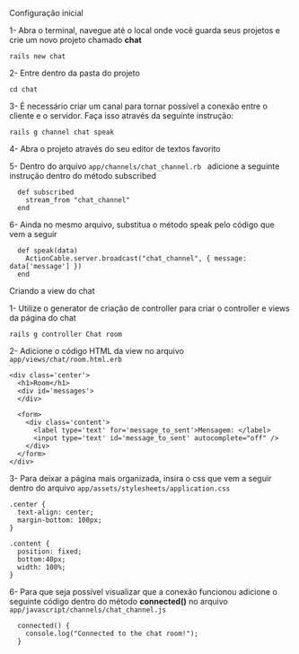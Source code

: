 Configuração inicial

1- Abra o terminal, navegue até o local onde você guarda seus projetos e crie um novo projeto chamado **chat**

```
rails new chat
```



2- Entre dentro da pasta do projeto

```
cd chat
```



3- É necessário criar um canal para tornar possível a conexão entre o cliente e o servidor. Faça isso através da seguinte instrução:

```
rails g channel chat speak
```



4- Abra o projeto através do seu editor de textos favorito



5- Dentro do arquivo `app/channels/chat_channel.rb ` adicione a seguinte instrução dentro do método subscribed

```
  def subscribed
    stream_from "chat_channel"
  end
```



6- Ainda no mesmo arquivo, substitua o método speak pelo código que vem a seguir

```
  def speak(data)
    ActionCable.server.broadcast("chat_channel", { message: data['message'] })
  end
```



Criando a view do chat

1- Utilize o generator de criação de controller para criar o controller e views da página do chat

```
rails g controller Chat room
```

 

2- Adicione o código HTML da view no arquivo `app/views/chat/room.html.erb`

```
<div class='center'>
  <h1>Room</h1>
  <div id='messages'>
  </div>

  <form>
    <div class='content'>
      <label type='text' for='message_to_sent'>Mensagem: </label>
      <input type='text' id='message_to_sent' autocomplete="off" />
    </div>
  </form>
</div>
```



3- Para deixar a página mais organizada, insira o css que vem a seguir dentro do arquivo `app/assets/stylesheets/application.css`

```
.center {
  text-align: center;
  margin-bottom: 100px;
}

.content {
  position: fixed;
  bottom:40px;
  width: 100%;
}
```



6- Para que seja possível visualizar que a conexão funcionou adicione o seguinte código dentro do método **connected()** no arquivo `app/javascript/channels/chat_channel.js`

```
  connected() {
    console.log("Connected to the chat room!");
  }
```
